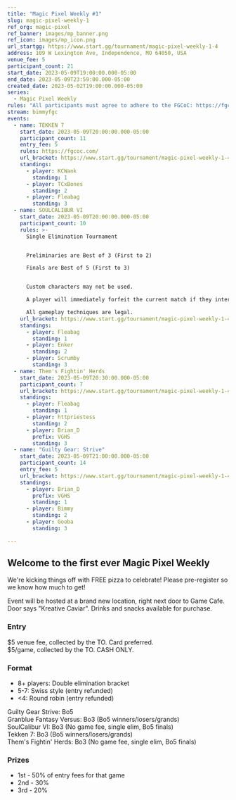 ```yaml
---
title: "Magic Pixel Weekly #1"
slug: magic-pixel-weekly-1
ref_org: magic-pixel
ref_banner: images/mp_banner.png
ref_icon: images/mp_icon.png
url_startgg: https://www.start.gg/tournament/magic-pixel-weekly-1-4
address: 109 W Lexington Ave, Independence, MO 64050, USA
venue_fee: 5
participant_count: 21
start_date: 2023-05-09T19:00:00.000-05:00
end_date: 2023-05-09T23:59:00.000-05:00
created_date: 2023-05-02T19:00:00.000-05:00
series:
  - Magic Pixel Weekly
rules: "All participants must agree to adhere to the FGCoC: https://fgcoc.com/"
stream: bimmyfgc
events:
  - name: TEKKEN 7
    start_date: 2023-05-09T20:00:00.000-05:00
    participant_count: 11
    entry_fee: 5
    rules: https://fgcoc.com/
    url_bracket: https://www.start.gg/tournament/magic-pixel-weekly-1-4/events/tekken-7/brackets/1367677/2080891
    standings:
      - player: KCWank
        standing: 1
      - player: TCxBones
        standing: 2
      - player: Fleabag
        standing: 3
  - name: SOULCALIBUR VI
    start_date: 2023-05-09T20:00:00.000-05:00
    participant_count: 10
    rules: >-
      Single Elimination Tournament


      Preliminaries are Best of 3 (First to 2)

      Finals are Best of 5 (First to 3)


      Custom characters may not be used.

      A player will immediately forfeit the current match if they interrupt gameplay by pausing the game, accessing system menus, or interfering with operation of the game system.

      All gameplay techniques are legal.
    url_bracket: https://www.start.gg/tournament/magic-pixel-weekly-1-4/events/soulcalibur-vi/brackets/1369020/2082641
    standings:
      - player: Fleabag
        standing: 1
      - player: Enker
        standing: 2
      - player: Scrumby
        standing: 3
  - name: Them's Fightin' Herds
    start_date: 2023-05-09T20:30:00.000-05:00
    participant_count: 7
    url_bracket: https://www.start.gg/tournament/magic-pixel-weekly-1-4/events/them-s-fightin-herds/brackets/1368516/2081996
    standings:
      - player: Fleabag
        standing: 1
      - player: httpriestess
        standing: 2
      - player: Brian_D
        prefix: VGHS
        standing: 3
  - name: "Guilty Gear: Strive"
    start_date: 2023-05-09T21:00:00.000-05:00
    participant_count: 14
    entry_fee: 5
    url_bracket: https://www.start.gg/tournament/magic-pixel-weekly-1-4/events/strive/brackets/1367663/2080877
    standings:
      - player: Brian_D
        prefix: VGHS
        standing: 1
      - player: Bimmy
        standing: 2
      - player: Gooba
        standing: 3

---
```


## Welcome to the first ever Magic Pixel Weekly

We're kicking things off with FREE pizza to celebrate! Please pre-register so we know how much to get!

Event will be hosted at a brand new location, right next door to Game Cafe. Door says "Kreative Caviar". Drinks and snacks available for purchase.

### Entry

$5 venue fee, collected by the TO. Card preferred.  
$5/game, collected by the TO. CASH ONLY.

### Format

- 8+ players: Double elimination bracket
- 5-7: Swiss style (entry refunded)
- <4: Round robin (entry refunded)

Guilty Gear Strive: Bo5  
Granblue Fantasy Versus: Bo3 (Bo5 winners/losers/grands)  
SoulCalibur VI: Bo3 (No game fee, single elim, Bo5 finals)  
Tekken 7: Bo3 (Bo5 winners/losers/grands)  
Them's Fightin' Herds: Bo3 (No game fee, single elim, Bo5 finals)

### Prizes

- 1st - 50% of entry fees for that game
- 2nd - 30%
- 3rd - 20%
  